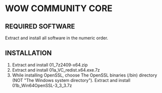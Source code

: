 # WOW COMMUNITY CORE
## REQUIRED SOFTWARE

Extract and install all software in the numeric order.

## INSTALLATION
1. Extract and install 01_7z2409-x64.zip
2. Extract and install 01a_VC_redist.x64.exe.7z
3. While installing OpenSSL, choose The OpenSSL binaries (/bin) directory (NOT "The Windows system directory"). 
Extract and install 01b_Win64OpenSSL-3_3_3.7z